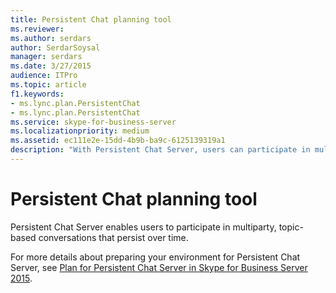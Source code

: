 ```yaml
---
title: Persistent Chat planning tool
ms.reviewer: 
ms.author: serdars
author: SerdarSoysal
manager: serdars
ms.date: 3/27/2015
audience: ITPro
ms.topic: article
f1.keywords:
- ms.lync.plan.PersistentChat
- ms.lync.plan.PersistentChat
ms.service: skype-for-business-server
ms.localizationpriority: medium
ms.assetid: ec111e2e-15dd-4b9b-ba9c-6125139319a1
description: "With Persistent Chat Server, users can participate in multiparty, topic-based conversations that persist over time."
---
```


# Persistent Chat planning tool
 
Persistent Chat Server enables users to participate in multiparty, topic-based conversations that persist over time.
  
For more details about preparing your environment for Persistent Chat Server, see [Plan for Persistent Chat Server in Skype for Business Server 2015](../../plan-your-deployment/persistent-chat-server/persistent-chat-server.md).
  
